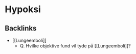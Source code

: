 # Hypoksi

## Backlinks
* [[Lungeemboli]]
	* Q. Hvilke objektive fund vil tyde på [[Lungeemboli]]?

<!-- {BearID:FB23DA8C-BF68-4AD6-AC6B-5DB62919A8BF-62757-00006BE96BD97ABE} -->
